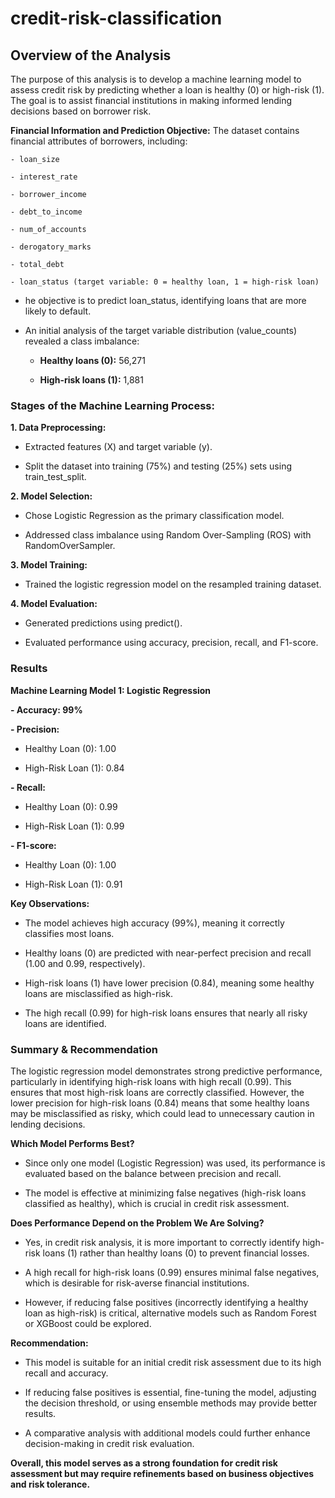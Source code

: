 # credit-risk-classification

## Overview of the Analysis
The purpose of this analysis is to develop a machine learning model to assess credit risk by predicting whether a loan is healthy (0) or high-risk (1). The goal is to assist financial institutions in making informed lending decisions based on borrower risk.

**Financial Information and Prediction Objective:**
The dataset contains financial attributes of borrowers, including:

    - loan_size

    - interest_rate

    - borrower_income

    - debt_to_income

    - num_of_accounts

    - derogatory_marks

    - total_debt

    - loan_status (target variable: 0 = healthy loan, 1 = high-risk loan)

- he objective is to predict loan_status, identifying loans that are more likely to default.

- An initial analysis of the target variable distribution (value_counts) revealed a class imbalance:

    - **Healthy loans (0):** 56,271

    - **High-risk loans (1):** 1,881
 
### Stages of the Machine Learning Process:
**1. Data Preprocessing:**

- Extracted features (X) and target variable (y).

- Split the dataset into training (75%) and testing (25%) sets using train_test_split.

**2. Model Selection:**

- Chose Logistic Regression as the primary classification model.

- Addressed class imbalance using Random Over-Sampling (ROS) with RandomOverSampler.

**3. Model Training:**

- Trained the logistic regression model on the resampled training dataset.

**4. Model Evaluation:**

- Generated predictions using predict().

- Evaluated performance using accuracy, precision, recall, and F1-score.

### Results
**Machine Learning Model 1: Logistic Regression**

**- Accuracy: 99%**

**- Precision:**

- Healthy Loan (0): 1.00

- High-Risk Loan (1): 0.84

**- Recall:**

- Healthy Loan (0): 0.99

- High-Risk Loan (1): 0.99

**- F1-score:**

- Healthy Loan (0): 1.00

- High-Risk Loan (1): 0.91

**Key Observations:**

- The model achieves high accuracy (99%), meaning it correctly classifies most loans.

- Healthy loans (0) are predicted with near-perfect precision and recall (1.00 and 0.99, respectively).

- High-risk loans (1) have lower precision (0.84), meaning some healthy loans are misclassified as high-risk.

- The high recall (0.99) for high-risk loans ensures that nearly all risky loans are identified.

### Summary & Recommendation

The logistic regression model demonstrates strong predictive performance, particularly in identifying high-risk loans with high recall (0.99). This ensures that most high-risk loans are correctly classified. However, the lower precision for high-risk loans (0.84) means that some healthy loans may be misclassified as risky, which could lead to unnecessary caution in lending decisions.

**Which Model Performs Best?**

- Since only one model (Logistic Regression) was used, its performance is evaluated based on the balance between precision and recall.

- The model is effective at minimizing false negatives (high-risk loans classified as healthy), which is crucial in credit risk assessment.

**Does Performance Depend on the Problem We Are Solving?**

- Yes, in credit risk analysis, it is more important to correctly identify high-risk loans (1) rather than healthy loans (0) to prevent financial losses.

- A high recall for high-risk loans (0.99) ensures minimal false negatives, which is desirable for risk-averse financial institutions.

- However, if reducing false positives (incorrectly identifying a healthy loan as high-risk) is critical, alternative models such as Random Forest or XGBoost could be explored.

**Recommendation:**

- This model is suitable for an initial credit risk assessment due to its high recall and accuracy.

- If reducing false positives is essential, fine-tuning the model, adjusting the decision threshold, or using ensemble methods may provide better results.

- A comparative analysis with additional models could further enhance decision-making in credit risk evaluation.

**Overall, this model serves as a strong foundation for credit risk assessment but may require refinements based on business objectives and risk tolerance.**







    